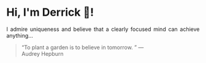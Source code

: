 # Hi, I'm Derrick 👋!
<p align="justify">I admire uniqueness and believe that a clearly focused mind can achieve anything...</p> 
<!-- #quote-start -->
<blockquote>&ldquo;To plant a garden is to believe in tomorrow.  &rdquo; &mdash; <footer>Audrey Hepburn</footer></blockquote>
<!-- #quote-end -->
